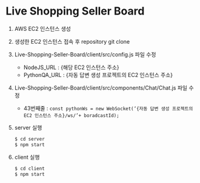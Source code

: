# Live Shopping Seller Board

1. AWS EC2 인스턴스 생성
2. 생성한 EC2 인스턴스 접속 후 repository git clone 
3. Live-Shopping-Seller-Board/client/src/config.js 파일 수정
    - NodeJS_URL : {해당 EC2 인스턴스 주소}
    - PythonQA_URL : {자동 답변 생성 프로젝트의 EC2 인스턴스 주소}
4. Live-Shopping-Seller-Board/client/src/components/Chat/Chat.js 파일 수정
    - 43번째줄 : `const pythonWs = new WebSocket(’{자동 답변 생성 프로젝트의 EC2 인스턴스 주소}/ws/’+ boradcastId);`
5. server 실행
    
    ```bash
    $ cd server
    $ npm start 
    ```
    
6. client 실행
    
    ```bash
    $ cd client
    $ npm start
    ```
